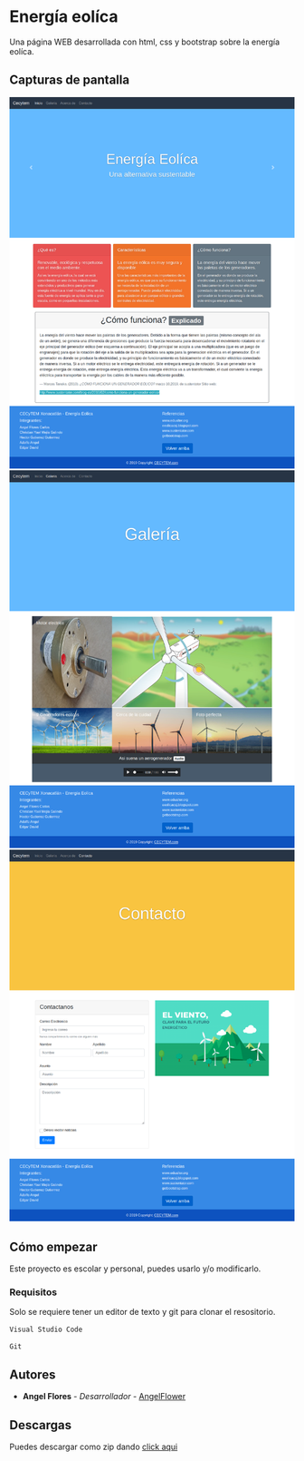 # Energía eolíca

Una página WEB desarrollada con html, css y bootstrap sobre la energía eolíca.

## Capturas de pantalla
![Error](screenshots/index.png?raw=true "Inicio")
![Error](screenshots/galeria.png?raw=true "Galeria")
![Error](screenshots/contacto.png?raw=true "Contacto")

## Cómo empezar

Este proyecto es escolar y personal, puedes usarlo y/o modificarlo.

### Requisitos

Solo se requiere tener un editor de texto y git para clonar el resositorio.

```
Visual Studio Code
```
```
Git
```
## Autores

* **Angel Flores** - *Desarrollador* - [AngelFlower](https://github.com/AngelFlower/)

## Descargas

Puedes descargar como zip dando [click aqui](https://github.com/AngelFlower/Web-energia/archive/master.zip)
